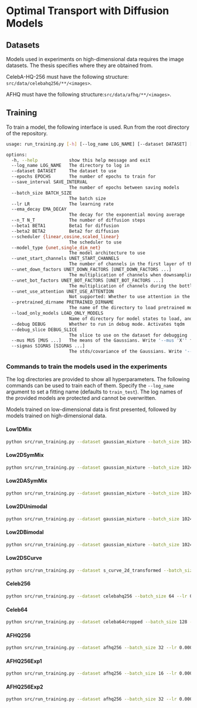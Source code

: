 # Optimal Transport with Diffusion Models

## Datasets

Models used in experiments on high-dimensional data requires the image datasets. The thesis specifies where they are obtained from.

CelebA-HQ-256 must have the following structure: ``src/data/celebahq256/**/<images>``.

AFHQ must have the following structure:``src/data/afhq/**/<images>``.

## Training

To train a model, the following interface is used. Run from the root directory of the repository.

```bash
usage: run_training.py [-h] [--log_name LOG_NAME] [--dataset DATASET] [--epochs EPOCHS] [--save_interval SAVE_INTERVAL] [--batch_size BATCH_SIZE] [--lr LR] [--ema_decay EMA_DECAY] [--n_T N_T] [--beta1 BETA1] [--beta2 BETA2] [--scheduler {linear,cosine,scaled_linear}] [--model_type {unet,single_dim_net}] [--unet_start_channels UNET_START_CHANNELS] [--unet_down_factors UNET_DOWN_FACTORS [UNET_DOWN_FACTORS ...]] [--unet_bot_factors UNET_BOT_FACTORS [UNET_BOT_FACTORS ...]] [--unet_use_attention UNET_USE_ATTENTION] [--pretrained_dirname PRETRAINED_DIRNAME] [--load_only_models LOAD_ONLY_MODELS] [--debug DEBUG] [--debug_slice DEBUG_SLICE] [--mus MUS [MUS ...]] [--sigmas SIGMAS [SIGMAS ...]]

options:
  -h, --help            show this help message and exit
  --log_name LOG_NAME   The directory to log in
  --dataset DATASET     The dataset to use
  --epochs EPOCHS       The number of epochs to train for
  --save_interval SAVE_INTERVAL
                        The number of epochs between saving models
  --batch_size BATCH_SIZE
                        The batch size
  --lr LR               The learning rate
  --ema_decay EMA_DECAY
                        The decay for the exponential moving average
  --n_T N_T             The number of diffusion steps
  --beta1 BETA1         Beta1 for diffusion
  --beta2 BETA2         Beta2 for diffusion
  --scheduler {linear,cosine,scaled_linear}
                        The scheduler to use
  --model_type {unet,single_dim_net}
                        The model architecture to use
  --unet_start_channels UNET_START_CHANNELS
                        The number of channels in the first layer of the UNet
  --unet_down_factors UNET_DOWN_FACTORS [UNET_DOWN_FACTORS ...]
                        The multiplication of channels when downsampling in the UNet
  --unet_bot_factors UNET_BOT_FACTORS [UNET_BOT_FACTORS ...]
                        The multiplication of channels during the bottleneck layers in the UNet
  --unet_use_attention UNET_USE_ATTENTION
                        Not supported: Whether to use attention in the UNet
  --pretrained_dirname PRETRAINED_DIRNAME
                        The name of the directory to load pretrained models from
  --load_only_models LOAD_ONLY_MODELS
                        Name of directory for model states to load, and ignore other arguments from the pretrained session
  --debug DEBUG         Whether to run in debug mode. Activates tqdm
  --debug_slice DEBUG_SLICE
                        The slice to use on the dataset for debugging
  --mus MUS [MUS ...]   The means of the Gaussians. Write '--mus 'X'' for a univar single. Write '--mus X Y' for a univar double. Write '--mus 'X1 Y1' 'X2 Y2'' for a bivar double
  --sigmas SIGMAS [SIGMAS ...]
                        The stds/covariance of the Gaussians. Write '--sigmas X' for univar single. Write '--sigmas X Y' for univar double Write. For bivariate single, write for example '--sigmas 1,0:0,1'. For bivariate double, write for example '--sigmas 1,0:0,1 1,0:0,1'
```

### Commands to train the models used in the experiments

The log directories are provided to show all hyperparameters. The following commands can be used to train each of them. Specify the ``--log_name`` argument to set a fitting name (defaults to ``train_test``). The log names of the provided models are protected and cannot be overwritten.

Models trained on low-dimensional data is first presented, followed by models trained on high-dimensional data.

#### Low1DMix

```bash
python src/run_training.py --dataset gaussian_mixture --batch_size 1024 --lr 0.0003 --beta1 0.000025 --beta2 0.005 --scheduler scaled_linear --model_type single_dim_net --mus -1.25 -0.25 1.5 --sigmas 0.25 0.333 0.1666666
```

#### Low2DSymMix

```bash
python src/run_training.py --dataset gaussian_mixture --batch_size 1024 --lr 0.0003 --beta1 0.0001 --beta2 0.02 --scheduler scaled_linear --model_type single_dim_net --mus '-5 5' '-5 -5' '5 -5' '5 5' --sigmas 0.1,0:0,0.1 0.1,0:0,0.1 0.1,0:0,0.1 0.1,0:0,0.1
```

#### Low2DASymMix

```bash
python src/run_training.py --dataset gaussian_mixture --batch_size 1024 --lr 0.001 --ema_decay 0.992 --beta1 0.0001 --beta2 0.02 --scheduler scaled_linear --model_type single_dim_net --mus '-5 5' '-5 -5' '5 -5' '3 3' --sigmas 0.1,0:0,0.1 0.1,0:0,0.1 0.1,0:0,0.1 0.1,0:0,0.1
```

#### Low2DUnimodal

```bash
python src/run_training.py --dataset gaussian_mixture --batch_size 1024 --lr 0.003 --ema_decay 0.99 --beta1 0.0001 --beta2 0.02 --scheduler scaled_linear --model_type single_dim_net --mus '10 0' --sigmas 1,0:0,1
```

#### Low2DBimodal

```bash
python src/run_training.py --dataset gaussian_mixture --batch_size 1024 --lr 0.001 --ema_decay 0.992 --beta1 0.0001 --beta2 0.02 --scheduler scaled_linear --model_type single_dim_net --mus '-7.5 0' '7.5 0' --sigmas 1,0:0,1 1,0:0,1
```

#### Low2DSCurve

```bash
python src/run_training.py --dataset s_curve_2d_transformed --batch_size 1024 --lr 0.0003 --beta1 0.0001 --beta2 0.02 --scheduler linear --model_type single_dim_net
```

#### Celeb256

```bash
python src/run_training.py --dataset celebahq256 --batch_size 64 --lr 0.00002 --n_T 4000 --beta1 0.00085 --beta2 0.012 --scheduler scaled_linear --model_type unet --unet_start_channels 32 --unet_down_factors 2 4 8 16 32 64 --unet_bot_factors 64 64 32
```

#### Celeb64

```bash
python src/run_training.py --dataset celeba64cropped --batch_size 128 --lr 0.00008 --n_T 1000 --beta1 0.0001 --beta2 0.02 --scheduler linear --model_type unet --unet_start_channels 64 --unet_down_factors 2 4 4 --unet_bot_factors 8 8 4
```

#### AFHQ256

```bash
python src/run_training.py --dataset afhq256 --batch_size 32 --lr 0.0002 --n_T 4000 --beta1 0.00085 --beta2 0.012 --scheduler scaled_linear --model_type unet --unet_start_channels 32 --unet_down_factors 2 4 8 16 32 64 --unet_bot_factors 64 64 32
```

#### AFHQ256Exp1

```bash
python src/run_training.py --dataset afhq256 --batch_size 16 --lr 0.00008 --n_T 4000 --beta1 0.0001 --beta2 0.02 --scheduler linear --model_type unet --unet_start_channels 64 --unet_down_factors 2 4 4 --unet_bot_factors 8 8 4
```

#### AFHQ256Exp2

```bash
python src/run_training.py --dataset afhq256 --batch_size 32 --lr 0.00008 --n_T 4000 --beta1 0.0001 --beta2 0.02 --scheduler linear --model_type unet --unet_start_channels 64 --unet_down_factors 2 4 8 8 --unet_bot_factors 16 16 8
```
